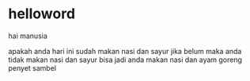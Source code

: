 # helloword

hai manusia

apakah anda hari ini sudah makan nasi dan sayur 
jika belum maka anda tidak makan nasi dan sayur
bisa jadi anda makan nasi dan ayam goreng penyet sambel
